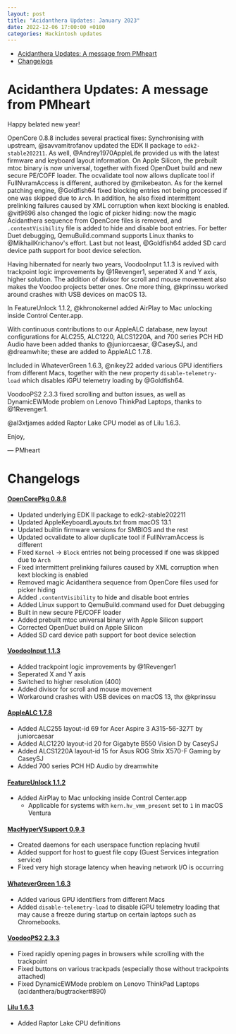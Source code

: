 ```yaml
---
layout: post
title: "Acidanthera Updates: January 2023"
date: 2022-12-06 17:00:00 +0100
categories: Hackintosh updates
---
```


* [Acidanthera Updates: A message from PMheart](#acidanthera-updates-a-message-from-pmheart)
* [Changelogs](#changelogs)

# Acidanthera Updates: A message from PMheart

Happy belated new year!

OpenCore 0.8.8 includes several practical fixes: Synchronising with upstream, @savvamitrofanov updated the EDK II package to `edk2-stable202211`. As well, @Andrey1970AppleLife provided us with the latest firmware and keyboard layout information. On Apple Silicon, the prebuilt mtoc binary is now universal, together with fixed OpenDuet build and new secure PE/COFF loader. The ocvalidate tool now allows duplicate tool if FullNvramAccess is different, authored by @mikebeaton. As for the kernel patching engine, @Goldfish64 fixed blocking entries not being processed if one was skipped due to `Arch`. In addition, he also fixed intermittent prelinking failures caused by XML corruption when kext blocking is enabled. @vit9696 also changed the logic of picker hiding: now the magic Acidanthera sequence from OpenCore files is removed, and `.contentVisibility` file is added to hide and disable boot entries. For better Duet debugging, QemuBuild.command supports Linux thanks to @MikhailKrichanov's effort. Last but not least, @Goldfish64 added SD card device path support for boot device selection.

Having hibernated for nearly two years, VoodooInput 1.1.3 is revived with trackpoint logic improvements by @1Revenger1, seperated X and Y axis, higher solution. The addition of divisor for scroll and mouse movement also makes the Voodoo projects better ones. One more thing, @kprinssu worked around crashes with USB devices on macOS 13.

In FeatureUnlock 1.1.2, @khronokernel added AirPlay to Mac unlocking inside Control Center.app.

With continuous contributions to our AppleALC database, new layout configurations for ALC255, ALC1220, ALCS1220A, and 700 series PCH HD Audio have been added thanks to @juniorcaesar, @CaseySJ, and @dreamwhite; these are added to AppleALC 1.7.8.

Included in WhateverGreen 1.6.3, @nikey22 added various GPU identifiers from different Macs, together with the new property `disable-telemetry-load` which disables iGPU telemetry loading by @Goldfish64.

VoodooPS2 2.3.3 fixed scrolling and button issues, as well as DynamicEWMode problem on Lenovo ThinkPad Laptops, thanks to @1Revenger1.

@al3xtjames added Raptor Lake CPU model as of Lilu 1.6.3.

Enjoy,

— PMheart

# Changelogs

#### [OpenCorePkg 0.8.8](https://github.com/acidanthera/OpenCorePkg/releases)

* Updated underlying EDK II package to edk2-stable202211
* Updated AppleKeyboardLayouts.txt from macOS 13.1
* Updated builtin firmware versions for SMBIOS and the rest
* Updated ocvalidate to allow duplicate tool if FullNvramAccess is different
* Fixed `Kernel` -> `Block` entries not being processed if one was skipped due to `Arch`
* Fixed intermittent prelinking failures caused by XML corruption when kext blocking is enabled
* Removed magic Acidanthera sequence from OpenCore files used for picker hiding
* Added `.contentVisibility` to hide and disable boot entries
* Added Linux support to QemuBuild.command used for Duet debugging
* Built in new secure PE/COFF loader
* Added prebuilt mtoc universal binary with Apple Silicon support
* Corrected OpenDuet build on Apple Silicon
* Added SD card device path support for boot device selection

#### [VoodooInput 1.1.3](https://github.com/acidanthera/VoodooInput/releases)

* Added trackpoint logic improvements by @1Revenger1
* Seperated X and Y axis
* Switched to higher resolution (400)
* Added divisor for scroll and mouse movement
* Workaround crashes with USB devices on macOS 13, thx @kprinssu

#### [AppleALC 1.7.8](https://github.com/acidanthera/AppleALC/releases)

* Added ALC255 layout-id 69 for Acer Aspire 3 A315-56-327T by juniorcaesar
* Added ALC1220 layout-id 20 for Gigabyte B550 Vision D by CaseySJ
* Added ALCS1220A layout-id 15 for Asus ROG Strix X570-F Gaming by CaseySJ
* Added 700 series PCH HD Audio by dreamwhite

#### [FeatureUnlock 1.1.2](https://github.com/acidanthera/FeatureUnlock/releases)

* Added AirPlay to Mac unlocking inside Control Center.app
  * Applicable for systems with `kern.hv_vmm_present` set to `1` in macOS Ventura 

#### [MacHyperVSupport 0.9.3](https://github.com/acidanthera/MacHyperVSupport/releases)

* Created daemons for each userspace function replacing hvutil
* Added support for host to guest file copy (Guest Services integration service)
* Fixed very high storage latency when heaving network I/O is occurring

#### [WhateverGreen 1.6.3](https://github.com/acidanthera/WhateverGreen/releases)

* Added various GPU identifiers from different Macs
* Added `disable-telemetry-load` to disable iGPU telemetry loading that may cause a freeze during startup on certain laptops such as Chromebooks.

#### [VoodooPS2 2.3.3](https://github.com/acidanthera/VoodooPS2/releases)

* Fixed rapidly opening pages in browsers while scrolling with the trackpoint
* Fixed buttons on various trackpads (especially those without trackpoints attached)
* Fixed DynamicEWMode problem on Lenovo ThinkPad Laptops (acidanthera/bugtracker#890)

#### [Lilu 1.6.3](https://github.com/acidanthera/Lilu/releases)

* Added Raptor Lake CPU definitions
